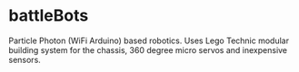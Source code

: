 # battleBots
Particle Photon (WiFi Arduino) based robotics. Uses Lego Technic modular building system for the chassis, 360 degree micro servos and inexpensive sensors.

